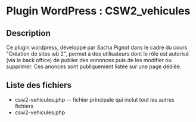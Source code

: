 # Plugin WordPress : CSW2_vehicules

## Description
Ce plugin wordpress, développé par Sacha Pignot dans le cadre du cours "Création de sites wb 2", permet à des utilisateurs dont le rôle est autorisé (via le back office) de publier des annonces puis de les modifier ou supprimer. Ces anonces sont publiquement listée sur une page dédiée.

## Liste des fichiers
- csw2-vehicules.php
-- fichier principale qui inclut tout les autres fichiers
- csw2-vehicules.php